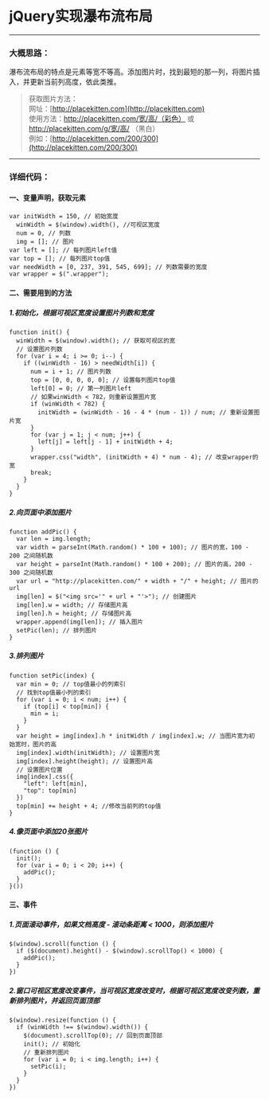 # jQuery实现瀑布流布局

---
### 大概思路：
瀑布流布局的特点是元素等宽不等高。添加图片时，找到最短的那一列，将图片插入，并更新当前列高度，依此类推。

>获取图片方法：  
网址：[http://placekitten.com](http://placekitten.com)  
使用方法：http://placekitten.com/宽/高/（彩色） 或 http://placekitten.com/g/宽/高/ （黑白）  
例如：[http://placekitten.com/200/300](http://placekitten.com/200/300)

---
### 详细代码：
#### 一、变量声明，获取元素
```
var initWidth = 150, // 初始宽度
  winWidth = $(window).width(), //可视区宽度
  num = 0, // 列数
  img = []; // 图片
var left = []; // 每列图片left值
var top = []; // 每列图片top值
var needWidth = [0, 237, 391, 545, 699]; // 列数需要的宽度
var wrapper = $(".wrapper");
```
#### 二、需要用到的方法
##### 1.初始化，根据可视区宽度设置图片列数和宽度
```
function init() {
  winWidth = $(window).width(); // 获取可视区的宽
  // 设置图片列数
  for (var i = 4; i >= 0; i--) {
    if ((winWidth - 16) > needWidth[i]) {
      num = i + 1; // 图片列数
      top = [0, 0, 0, 0, 0]; // 设置每列图片top值
      left[0] = 0; // 第一列图片left
      // 如果winWidth < 782，则重新设置图片宽
      if (winWidth < 782) {
        initWidth = (winWidth - 16 - 4 * (num - 1)) / num; // 重新设置图片宽
      }
      for (var j = 1; j < num; j++) {
        left[j] = left[j - 1] + initWidth + 4;
      }
      wrapper.css("width", (initWidth + 4) * num - 4); // 改变wrapper的宽
      break;
    }
  }
}
```
##### 2.向页面中添加图片
```
function addPic() {
  var len = img.length;
  var width = parseInt(Math.random() * 100 + 100); // 图片的宽，100 - 200 之间随机数
  var height = parseInt(Math.random() * 100 + 200); // 图片的高，200 - 300 之间随机数
  var url = "http://placekitten.com/" + width + "/" + height; // 图片的url
  img[len] = $("<img src='" + url + "'>"); // 创建图片
  img[len].w = width; // 存储图片高
  img[len].h = height; // 存储图片高
  wrapper.append(img[len]); // 插入图片
  setPic(len); // 排列图片
}
```
##### 3.排列图片
```
function setPic(index) {
  var min = 0; // top值最小的列索引
  // 找到top值最小列的索引
  for (var i = 0; i < num; i++) {
    if (top[i] < top[min]) {
      min = i;
    }
  }
  var height = img[index].h * initWidth / img[index].w; // 当图片宽为初始宽时，图片的高
  img[index].width(initWidth); // 设置图片宽
  img[index].height(height); // 设置图片高
  // 设置图片位置
  img[index].css({
    "left": left[min],
    "top": top[min]
  })
  top[min] += height + 4; //修改当前列的top值
}
```
##### 4.像页面中添加20张图片
```
(function () {
  init();
  for (var i = 0; i < 20; i++) {
    addPic();
  }
}())
```
#### 三、事件
##### 1.页面滚动事件，如果文档高度 - 滚动条距离 < 1000，则添加图片
```
$(window).scroll(function () {
  if ($(document).height() - $(window).scrollTop() < 1000) {
    addPic();
  }
})
```
##### 2.窗口可视区宽度改变事件，当可视区宽度改变时，根据可视区宽度改变列数，重新排列图片，并返回页面顶部
```
$(window).resize(function () {
  if (winWidth !== $(window).width()) {
    $(document).scrollTop(0); // 回到页面顶部
    init(); // 初始化
    // 重新排列图片
    for (var i = 0; i < img.length; i++) {
      setPic(i);
    }
  }
})
```